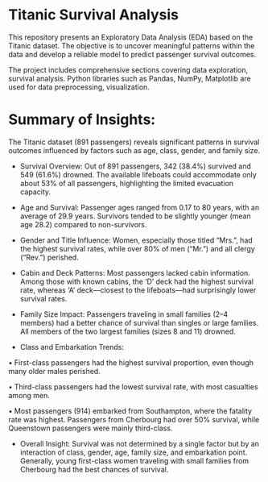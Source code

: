 
# Titanic Survival Analysis 

This repository presents an Exploratory Data Analysis (EDA) based on the Titanic dataset. The objective is to uncover meaningful patterns within the data and develop a reliable model to predict passenger survival outcomes.

The project includes comprehensive sections covering data exploration, survival analysis. Python libraries such as Pandas, NumPy, Matplotlib are used for data preprocessing, visualization.

# Summary of Insights:
The Titanic dataset (891 passengers) reveals significant patterns in survival outcomes influenced by factors such as age, class, gender, and family size.

- Survival Overview: Out of 891 passengers, 342 (38.4%) survived and 549 (61.6%) drowned. The available lifeboats could accommodate only about 53% of all passengers, highlighting the limited evacuation capacity.

- Age and Survival: Passenger ages ranged from 0.17 to 80 years, with an average of 29.9 years. Survivors tended to be slightly younger (mean age 28.2) compared to non-survivors.

- Gender and Title Influence: Women, especially those titled “Mrs.”, had the highest survival rates, while over 80% of men (“Mr.”) and all clergy (“Rev.”) perished.

- Cabin and Deck Patterns: Most passengers lacked cabin information. Among those with known cabins, the ‘D’ deck had the highest survival rate, whereas ‘A’ deck—closest to the lifeboats—had surprisingly lower survival rates.

- Family Size Impact: Passengers traveling in small families (2–4 members) had a better chance of survival than singles or large families. All members of the two largest families (sizes 8 and 11) drowned.

- Class and Embarkation Trends:

• First-class passengers had the highest survival proportion, even though many older males perished.

• Third-class passengers had the lowest survival rate, with most casualties among men.

• Most passengers (914) embarked from Southampton, where the fatality rate was highest. Passengers from Cherbourg had over 50% survival, while Queenstown passengers were mainly third-class.

- Overall Insight: Survival was not determined by a single factor but by an interaction of class, gender, age, family size, and embarkation point. Generally, young first-class women traveling with small families from Cherbourg had the best chances of survival.
